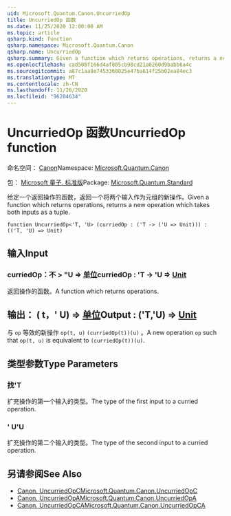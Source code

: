 ```yaml
---
uid: Microsoft.Quantum.Canon.UncurriedOp
title: UncurriedOp 函数
ms.date: 11/25/2020 12:00:00 AM
ms.topic: article
qsharp.kind: function
qsharp.namespace: Microsoft.Quantum.Canon
qsharp.name: UncurriedOp
qsharp.summary: Given a function which returns operations, returns a new operation which takes both inputs as a tuple.
ms.openlocfilehash: cad508f166d4af805cb98cd21a0260d9babb6a4c
ms.sourcegitcommit: a87c1aa8e7453360025e47ba614f25b02ea84ec3
ms.translationtype: MT
ms.contentlocale: zh-CN
ms.lasthandoff: 11/26/2020
ms.locfileid: "96204634"
---
```

# <a name="uncurriedop-function"></a><span data-ttu-id="50004-102">UncurriedOp 函数</span><span class="sxs-lookup"><span data-stu-id="50004-102">UncurriedOp function</span></span>

<span data-ttu-id="50004-103">命名空间： [Canon](xref:Microsoft.Quantum.Canon)</span><span class="sxs-lookup"><span data-stu-id="50004-103">Namespace: [Microsoft.Quantum.Canon](xref:Microsoft.Quantum.Canon)</span></span>

<span data-ttu-id="50004-104">包： [Microsoft 量子. 标准版](https://nuget.org/packages/Microsoft.Quantum.Standard)</span><span class="sxs-lookup"><span data-stu-id="50004-104">Package: [Microsoft.Quantum.Standard](https://nuget.org/packages/Microsoft.Quantum.Standard)</span></span>


<span data-ttu-id="50004-105">给定一个返回操作的函数，返回一个将两个输入作为元组的新操作。</span><span class="sxs-lookup"><span data-stu-id="50004-105">Given a function which returns operations, returns a new operation which takes both inputs as a tuple.</span></span>

```qsharp
function UncurriedOp<'T, 'U> (curriedOp : ('T -> ('U => Unit))) : (('T, 'U) => Unit)
```


## <a name="input"></a><span data-ttu-id="50004-106">输入</span><span class="sxs-lookup"><span data-stu-id="50004-106">Input</span></span>

### <a name="curriedop--t---u--unit"></a><span data-ttu-id="50004-107">curriedOp：不 > "U => [单位](xref:microsoft.quantum.lang-ref.unit)</span><span class="sxs-lookup"><span data-stu-id="50004-107">curriedOp : 'T -> 'U => [Unit](xref:microsoft.quantum.lang-ref.unit)</span></span> 

<span data-ttu-id="50004-108">返回操作的函数。</span><span class="sxs-lookup"><span data-stu-id="50004-108">A function which returns operations.</span></span>



## <a name="output--tu--unit"></a><span data-ttu-id="50004-109">输出： ( t，' U) => [单位](xref:microsoft.quantum.lang-ref.unit)</span><span class="sxs-lookup"><span data-stu-id="50004-109">Output : ('T,'U) => [Unit](xref:microsoft.quantum.lang-ref.unit)</span></span> 

<span data-ttu-id="50004-110">与 `op` 等效的新操作 `op(t, u)` `(curriedOp(t))(u)` 。</span><span class="sxs-lookup"><span data-stu-id="50004-110">A new operation `op` such that `op(t, u)` is equivalent to `(curriedOp(t))(u)`.</span></span>

## <a name="type-parameters"></a><span data-ttu-id="50004-111">类型参数</span><span class="sxs-lookup"><span data-stu-id="50004-111">Type Parameters</span></span>

### <a name="t"></a><span data-ttu-id="50004-112">找</span><span class="sxs-lookup"><span data-stu-id="50004-112">'T</span></span>

<span data-ttu-id="50004-113">扩充操作的第一个输入的类型。</span><span class="sxs-lookup"><span data-stu-id="50004-113">The type of the first input to a curried operation.</span></span>
### <a name="u"></a><span data-ttu-id="50004-114">' U</span><span class="sxs-lookup"><span data-stu-id="50004-114">'U</span></span>

<span data-ttu-id="50004-115">扩充操作的第二个输入的类型。</span><span class="sxs-lookup"><span data-stu-id="50004-115">The type of the second input to a curried operation.</span></span>

## <a name="see-also"></a><span data-ttu-id="50004-116">另请参阅</span><span class="sxs-lookup"><span data-stu-id="50004-116">See Also</span></span>

- [<span data-ttu-id="50004-117">Canon. UncurriedOpC</span><span class="sxs-lookup"><span data-stu-id="50004-117">Microsoft.Quantum.Canon.UncurriedOpC</span></span>](xref:Microsoft.Quantum.Canon.UncurriedOpC)
- [<span data-ttu-id="50004-118">Canon. UncurriedOpA</span><span class="sxs-lookup"><span data-stu-id="50004-118">Microsoft.Quantum.Canon.UncurriedOpA</span></span>](xref:Microsoft.Quantum.Canon.UncurriedOpA)
- [<span data-ttu-id="50004-119">Canon. UncurriedOpCA</span><span class="sxs-lookup"><span data-stu-id="50004-119">Microsoft.Quantum.Canon.UncurriedOpCA</span></span>](xref:Microsoft.Quantum.Canon.UncurriedOpCA)